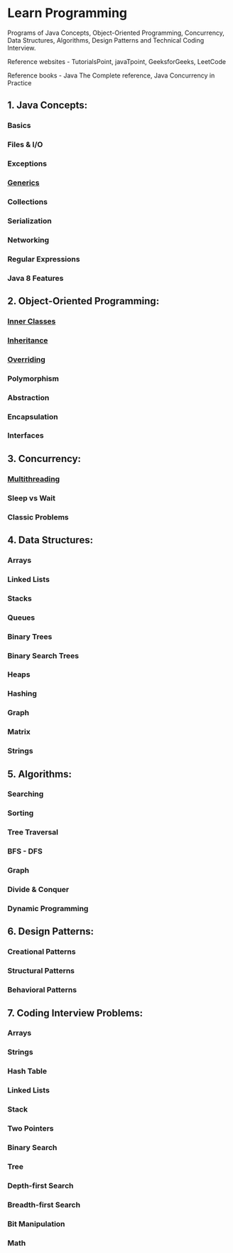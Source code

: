 # Learn Programming

Programs of Java Concepts, Object-Oriented Programming, Concurrency, Data Structures, Algorithms, Design Patterns and Technical Coding Interview. 

Reference websites - TutorialsPoint, javaTpoint, GeeksforGeeks, LeetCode

Reference books - Java The Complete reference, Java Concurrency in Practice

## 1. Java Concepts:

### Basics

### Files & I/O

### Exceptions

### [Generics](Java-Concepts/generics)

### Collections

### Serialization

### Networking

### Regular Expressions

### Java 8 Features

## 2. Object-Oriented Programming:

### [Inner Classes](Object-Oriented-Programming/inner_class)

### [Inheritance](Object-Oriented-Programming/inheritance)

### [Overriding](Object-Oriented-Programming/overriding)

### Polymorphism

### Abstraction

### Encapsulation

### Interfaces

## 3. Concurrency:

### [Multithreading](Concurrency/multithreading)

### Sleep vs Wait

### Classic Problems

## 4. Data Structures:

### Arrays

### Linked Lists

### Stacks

### Queues

### Binary Trees

### Binary Search Trees

### Heaps

### Hashing

### Graph

### Matrix

### Strings

## 5. Algorithms:

### Searching

### Sorting

### Tree Traversal

### BFS - DFS

### Graph

### Divide & Conquer

### Dynamic Programming

## 6. Design Patterns:

### Creational Patterns

### Structural Patterns

### Behavioral Patterns

## 7. Coding Interview Problems:

### Arrays

### Strings

### Hash Table

### Linked Lists

### Stack

### Two Pointers

### Binary Search

### Tree

### Depth-first Search

### Breadth-first Search

### Bit Manipulation

### Math
